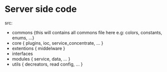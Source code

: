 
# Server side code

src:
 - commons {this will contains all commons file here e.g: colors, constants, enums, ...}
 - core { plugins, ioc, service_concentrate, ... }
 - extentions { middelware }
 - interfaces
 - modules { service, data, ... }
 - utils { decreators, read config, ... }
